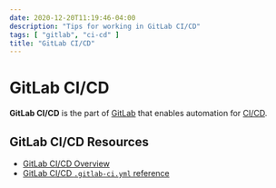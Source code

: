 ```yaml
---
date: 2020-12-20T11:19:46-04:00
description: "Tips for working in GitLab CI/CD"
tags: [ "gitlab", "ci-cd" ]
title: "GitLab CI/CD"
---
```


# GitLab CI/CD

**GitLab CI/CD** is the part of [GitLab](gitlab.md) that enables automation for [CI/CD](ci-cd.md).

## GitLab CI/CD Resources

* [GitLab CI/CD Overview](https://docs.gitlab.com/ee/ci/)
* [GitLab CI/CD `.gitlab-ci.yml` reference](https://docs.gitlab.com/ee/ci/yaml/README.html)
